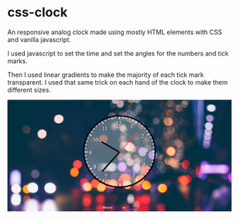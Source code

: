# css-clock

An responsive analog clock made using mostly HTML elements with CSS and vanilla javascript.

I used javascript to set the time and set the angles for the numbers and tick marks.

Then I used linear gradients to make the majority of each tick mark transparent. I used that same trick on each hand of the clock to make them different sizes.

![clock](screen-shot-css-clock.png)
